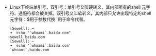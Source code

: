 - Linux下终端单引号，双引号：单引号又叫硬转义，其内部所有的shell 元字符、通配符都会被关掉。双引号又叫软转义，其内部只允许出现特定的shell 元字符：$用于参数代换 `用于命令代替。

  ```
  [Sewell]: ~
  ➜  echo "`whoami`.baidu.com"
  sewell.baidu.com
  [Sewell]: ~
  ➜  echo '`whoami`.baidu.com'
  `whoami`.baidu.com
  ```

  ​